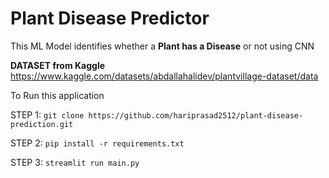 # Plant Disease Predictor
This ML Model identifies whether a **Plant has a Disease** or not using CNN

**DATASET from Kaggle**
https://www.kaggle.com/datasets/abdallahalidev/plantvillage-dataset/data

To Run this application

STEP 1: `git clone https://github.com/hariprasad2512/plant-disease-prediction.git`

STEP 2: `pip install -r requirements.txt`

STEP 3: `streamlit run main.py`


